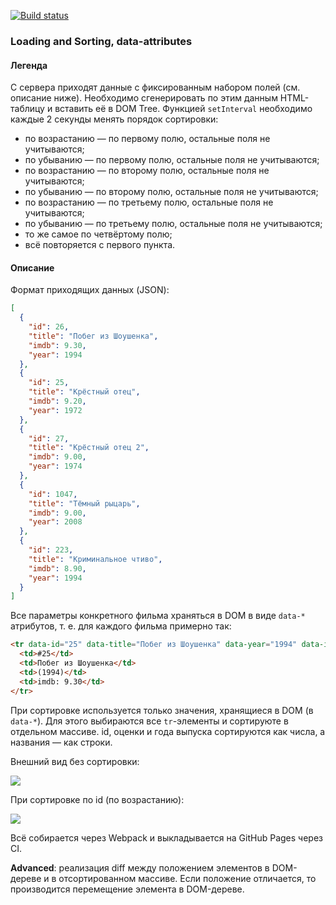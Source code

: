 [![Build status](https://ci.appveyor.com/api/projects/status/0r0n3a4raffexx8u/branch/main?svg=true)](https://ci.appveyor.com/project/marinaustinovich/ahj-homeworks-dom-loading-and-sorting/branch/main)

### Loading and Sorting, data-attributes

#### Легенда

С сервера приходят данные с фиксированным набором полей (см. описание ниже). Необходимо сгенерировать по этим данным HTML-таблицу и вставить её в DOM Tree. Функцией `setInterval`  необходимо каждые 2 секунды менять порядок сортировки:
* по возрастанию — по первому полю, остальные поля не учитываются;
* по убыванию — по первому полю, остальные поля не учитываются;
* по возрастанию — по второму полю, остальные поля не учитываются;
* по убыванию — по второму полю, остальные поля не учитываются;
* по возрастанию — по третьему полю, остальные поля не учитываются;
* по убыванию — по третьему полю, остальные поля не учитываются;
* то же самое по четвёртому полю;
* всё повторяется с первого пункта.

#### Описание

Формат приходящих данных (JSON):
```json
[
  {
    "id": 26,
    "title": "Побег из Шоушенка",
    "imdb": 9.30,
    "year": 1994
  },
  {
    "id": 25,
    "title": "Крёстный отец",
    "imdb": 9.20,
    "year": 1972
  },
  {
    "id": 27,
    "title": "Крёстный отец 2",
    "imdb": 9.00,
    "year": 1974
  },
  {
    "id": 1047,
    "title": "Тёмный рыцарь",
    "imdb": 9.00,
    "year": 2008
  },
  {
    "id": 223,
    "title": "Криминальное чтиво",
    "imdb": 8.90,
    "year": 1994
  }
]
```

Все параметры конкретного фильма храняться в DOM в виде `data-*` атрибутов, т. е. для каждого фильма примерно так:

```html
<tr data-id="25" data-title="Побег из Шоушенка" data-year="1994" data-imdb="9.30">
  <td>#25</td>
  <td>Побег из Шоушенка</td>
  <td>(1994)</td>
  <td>imdb: 9.30</td>
</tr>
```

При сортировке используется только значения, хранящиеся в DOM (в `data-*`). Для этого выбираются все `tr`-элементы и сортируюте в отдельном массиве. 
id, оценки и года выпуска сортируются как числа, а названия — как строки.

Внешний вид без сортировки:

![](./pic/loading.png)

При сортировке по id (по возрастанию):

![](./pic/loading-2.png)

Всё собирается через Webpack и выкладывается на GitHub Pages через CI.

**Advanced**: реализация diff между положением элементов в DOM-дереве и в отсортированном массиве. Если положение отличается, то производится перемещение элемента в DOM-дереве.